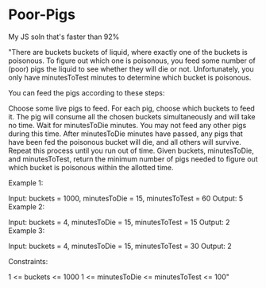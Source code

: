 # Poor-Pigs
My JS soln that's faster than 92%

"There are buckets buckets of liquid, where exactly one of the buckets is poisonous. To figure out which one is poisonous, you feed some number of (poor) pigs the liquid to see whether they will die or not. Unfortunately, you only have minutesToTest minutes to determine which bucket is poisonous.

You can feed the pigs according to these steps:

Choose some live pigs to feed.
For each pig, choose which buckets to feed it. The pig will consume all the chosen buckets simultaneously and will take no time.
Wait for minutesToDie minutes. You may not feed any other pigs during this time.
After minutesToDie minutes have passed, any pigs that have been fed the poisonous bucket will die, and all others will survive.
Repeat this process until you run out of time.
Given buckets, minutesToDie, and minutesToTest, return the minimum number of pigs needed to figure out which bucket is poisonous within the allotted time.

 

Example 1:

Input: buckets = 1000, minutesToDie = 15, minutesToTest = 60
Output: 5
Example 2:

Input: buckets = 4, minutesToDie = 15, minutesToTest = 15
Output: 2
Example 3:

Input: buckets = 4, minutesToDie = 15, minutesToTest = 30
Output: 2
 

Constraints:

1 <= buckets <= 1000
1 <= minutesToDie <= minutesToTest <= 100"
